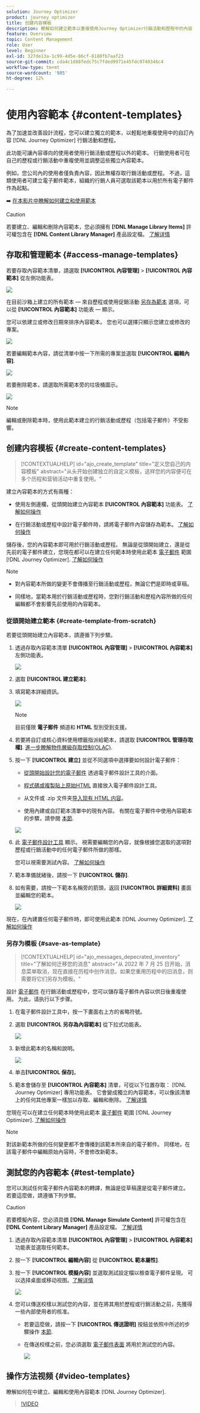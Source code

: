 ```yaml
---
solution: Journey Optimizer
product: journey optimizer
title: 创建内容模板
description: 瞭解如何建立範本以重複使用Journey Optimizer行銷活動和歷程中的內容
feature: Overview
topic: Content Management
role: User
level: Beginner
exl-id: 327de13a-1c99-4d5e-86cf-8180fb7aaf23
source-git-commit: cda4c1d88fedc75c7fded9971e45fdc9740346c4
workflow-type: tm+mt
source-wordcount: '985'
ht-degree: 12%

---
```


# 使用內容範本 {#content-templates}

為了加速並改善設計流程，您可以建立獨立的範本，以輕鬆地重複使用中的自訂內容 [!DNL Journey Optimizer] 行銷活動和歷程。

此功能可讓內容導向的使用者使用行銷活動或歷程以外的範本。 行銷使用者可在自己的歷程或行銷活動中重複使用並調整這些獨立內容範本。

例如，您公司內的使用者僅負責內容，因此無權存取行銷活動或歷程。 不過，這類使用者可建立電子郵件範本，組織的行銷人員可選取該範本以用於所有電子郵件作為起點。

➡️ [在本影片中瞭解如何建立和使用範本](#video-templates)

>[!CAUTION]
>
>若要建立、編輯和刪除內容範本，您必須擁有 **[!DNL Manage Library Items]** 許可權包含在 **[!DNL Content Library Manager]** 產品設定檔。 [了解详情](../administration/ootb-product-profiles.md#content-library-manager)

## 存取和管理範本 {#access-manage-templates}

若要存取內容範本清單，請選取 **[!UICONTROL 內容管理]** > **[!UICONTROL 內容範本]** 從左側功能表。

![](assets/content-template-list.png)

在目前沙箱上建立的所有範本 — 來自歷程或使用促銷活動 [另存為範本](#save-as-template) 選項，可以從 **[!UICONTROL 內容範本]** 功能表 — 顯示。

您可以依建立或修改日期來排序內容範本。 您也可以選擇只顯示您建立或修改的專案。

![](assets/content-template-list-filters.png)

若要編輯範本內容，請從清單中按一下所需的專案並選取 **[!UICONTROL 編輯內容]**.

![](assets/content-template-list-edit.png)

若要刪除範本，請選取所需範本旁的垃圾桶圖示。

![](assets/content-template-list-delete.png)

>[!NOTE]
>
>編輯或刪除範本時，使用此範本建立的行銷活動或歷程（包括電子郵件）不受影響。

## 创建内容模板 {#create-content-templates}

>[!CONTEXTUALHELP]
>id="ajo_create_template"
>title="定义您自己的内容模板"
>abstract="从头开始创建独立的自定义模板，这样您的内容便可在多个历程和营销活动中重复使用。"

建立內容範本的方式有兩種：

* 使用左側邊欄，從頭開始建立內容範本 **[!UICONTROL 內容範本]** 功能表。 [了解如何操作](#create-template-from-scratch)

* 在行銷活動或歷程中設計電子郵件時，請將電子郵件內容儲存為範本。 [了解如何操作](#save-as-template)

儲存後，您的內容範本即可用於行銷活動或歷程。 無論是從頭開始建立，還是從先前的電子郵件建立，您現在都可以在建立任何範本時使用此範本 [電子郵件](get-started-email-design.md) 範圍 [!DNL Journey Optimizer]. [了解如何操作](email-templates.md)

>[!NOTE]
>
>* 對內容範本所做的變更不會傳播至行銷活動或歷程，無論它們是即時或草稿。
>
>* 同樣地，當範本用於行銷活動或歷程時，您對行銷活動和歷程內容所做的任何編輯都不會影響先前使用的內容範本。


### 從頭開始建立範本 {#create-template-from-scratch}

若要從頭開始建立內容範本，請遵循下列步驟。

1. 透過存取內容範本清單 **[!UICONTROL 內容管理]** > **[!UICONTROL 內容範本]** 左側功能表。

   ![](assets/content-template-list.png)

1. 選取 **[!UICONTROL 建立範本]**.

1. 填寫範本詳細資訊。

   ![](assets/content-template-details.png)

   >[!NOTE]
   >
   >目前僅限 **電子郵件** 頻道和 **HTML** 型別受到支援。

1. 若要將自訂或核心資料使用標籤指派給範本，請選取 **[!UICONTROL 管理存取權]**. [進一步瞭解物件層級存取控制(OLAC)](../administration/object-based-access.md).

1. 按一下 **[!UICONTROL 建立]** 並從不同選項中選擇要如何設計電子郵件：

   * [從頭開始設計您的電子郵件](content-from-scratch.md) 透過電子郵件設計工具的介面。

   * [程式碼或複製貼上原始HTML](code-content.md) 直接放入電子郵件設計工具。

   * 从文件或 .zip 文件夹[导入现有 HTML 内容](existing-content.md)。

   * 使用內建或自訂範本清單中的現有內容。 有關在電子郵件中使用內容範本的步驟，請參閱 [本節](email-templates.md).

   ![](assets/content-template-design.png)

1. 此 [電子郵件設計工具](get-started-email-design.md) 顯示。 視需要編輯您的內容，就像根據您選取的選項對歷程或行銷活動中的任何電子郵件所做的那樣。

   您可以視需要測試內容。 [了解如何操作](#test-template)

1. 範本準備就緒後，請按一下 **[!UICONTROL 儲存]**.

1. 如有需要，請按一下範本名稱旁的箭頭，返回 **[!UICONTROL 詳細資料]** 畫面並編輯您的範本。

   ![](assets/content-template-designer-back.png)

現在，在內建置任何電子郵件時，即可使用此範本 [!DNL Journey Optimizer]. [了解如何操作](email-templates.md)

### 另存为模板 {#save-as-template}

>[!CONTEXTUALHELP]
>id="ajo_messages_depecrated_inventory"
>title="了解如何迁移您的消息"
>abstract="从 2022 年 7 月 25 日开始，消息菜单取消，现在直接在历程中创作消息。如果您重用历程中的旧消息，则需要将它们另存为模板。"

設計 [電子郵件](get-started-email-design.md) 在行銷活動或歷程中，您可以儲存電子郵件內容以供日後重複使用。 为此，请执行以下步骤。

1. 在電子郵件設計工具中，按一下畫面右上方的省略符號。

1. 選取 **[!UICONTROL 另存為內容範本]** 從下拉式功能表。

   ![](assets/email_designer-save-template.png)

1. 新增此範本的名稱和說明。

   ![](assets/email_designer-template-name.png)

1. 单击&#x200B;**[!UICONTROL 保存]**。

1. 範本會儲存至 **[!UICONTROL 內容範本]** 清單，可從以下位置存取： [!DNL Journey Optimizer] 專用功能表。 它會變成獨立的內容範本，可以像該清單上的任何其他專案一樣加以存取、編輯和刪除。 [了解详情](#access-manage-templates)

您現在可以在建立任何範本時使用此範本 [電子郵件](get-started-email-design.md) 範圍 [!DNL Journey Optimizer]. [了解如何操作](email-templates.md)

>[!NOTE]
>
>對該新範本所做的任何變更都不會傳播到該範本所來自的電子郵件。 同樣地，在該電子郵件中編輯原始內容時，不會修改新範本。

## 測試您的內容範本 {#test-template}

您可以測試任何電子郵件內容範本的轉譯，無論是從草稿還是從電子郵件建立。 若要這麼做，請遵循下列步驟。

>[!CAUTION]
>
>若要模擬內容，您必須具備 **[!DNL Manage Simulate Content]** 許可權包含在 **[!DNL Content Library Manager]** 產品設定檔。 [了解详情](../administration/ootb-product-profiles.md#content-library-manager)

1. 透過存取內容範本清單 **[!UICONTROL 內容管理]** > **[!UICONTROL 內容範本]** 功能表並選取任何範本。

1. 按一下 **[!UICONTROL 編輯內容]** 從 **[!UICONTROL 範本屬性]**.

1. 按一下 **[!UICONTROL 模擬內容]** 並選取測試設定檔以檢查電子郵件呈現。 可以选择桌面或移动视图。[了解详情](preview.md)

   ![](assets/content-template-stimulate.png)

1. 您可以傳送校樣以測試您的內容，並在將其用於歷程或行銷活動之前，先獲得一些內部使用者的核准。

   * 若要這麼做，請按一下 **[!UICONTROL 傳送證明]** 按鈕並依照中所述的步驟操作 [本節](preview.md#send-proofs).

   * 在傳送校樣之前，您必須選取 [電子郵件表面](../configuration/channel-surfaces.md) 將用於測試您的內容。

      ![](assets/content-template-stimulate-proof-surface.png)

## 操作方法视频 {#video-templates}

瞭解如何在中建立、編輯和使用內容範本 [!DNL Journey Optimizer].

>[!VIDEO](https://video.tv.adobe.com/v/3413743/?quality=12)
